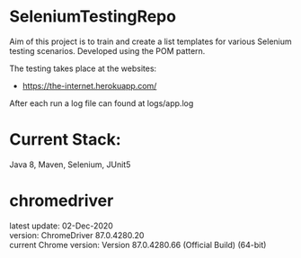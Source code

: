 # SeleniumTestingRepo
Aim of this project is to train and create a list templates for various Selenium testing scenarios.
Developed using the POM pattern.

The testing takes place at the websites:
- https://the-internet.herokuapp.com/

After each run a log file can found at logs/app.log

# Current Stack: 
Java 8, Maven, Selenium, JUnit5


# chromedriver
latest update:            02-Dec-2020 <br/>
version:                  ChromeDriver 87.0.4280.20 <br/>
current Chrome version:   Version 87.0.4280.66 (Official Build) (64-bit)

